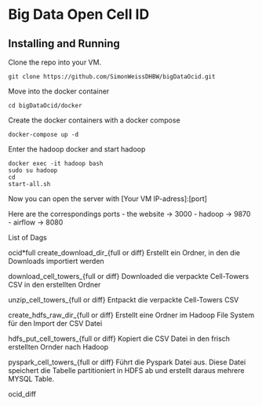 # Big Data Open Cell ID

## Installing and Running

Clone the repo into your VM.

```
git clone https://github.com/SimonWeissDHBW/bigDataOcid.git
```

Move into the docker container

```
cd bigDataOcid/docker
```

Create the docker containers with a docker compose

```
docker-compose up -d
```

Enter the hadoop docker and start hadoop

```
docker exec -it hadoop bash
sudo su hadoop
cd
start-all.sh
```

Now you can open the server with
[Your VM IP-adress]:[port]

Here are the correspondings ports - the website -> 3000 - hadoop -> 9870 - airflow -> 8080

List of Dags

ocid\*full
create_download_dir\_{full or diff}
Erstellt ein Ordner, in den die Downloads importiert werden

download_cell_towers\_{full or diff}
Downloaded die verpackte Cell-Towers CSV in den erstellten Ordner

unzip_cell_towers\_{full or diff}
Entpackt die verpackte Cell-Towers CSV

create_hdfs_raw_dir\_{full or diff}
Erstellt eine Ordner im Hadoop File System für den Import der CSV Datei

hdfs_put_cell_towers\_{full or diff}
Kopiert die CSV Datei in den frisch erstellten Ornder nach Hadoop

pyspark_cell_towers\_{full or diff}
Führt die Pyspark Datei aus. Diese Datei speichert die Tabelle partitioniert in HDFS ab und erstellt daraus mehrere MYSQL Table.

ocid_diff
